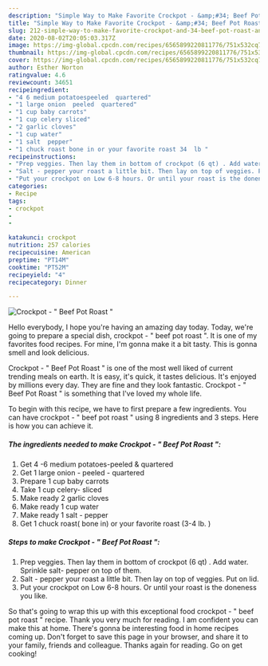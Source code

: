 ```yaml
---
description: "Simple Way to Make Favorite Crockpot - &amp;#34; Beef Pot Roast &amp;#34;"
title: "Simple Way to Make Favorite Crockpot - &amp;#34; Beef Pot Roast &amp;#34;"
slug: 212-simple-way-to-make-favorite-crockpot-and-34-beef-pot-roast-and-34
date: 2020-08-02T20:05:03.317Z
image: https://img-global.cpcdn.com/recipes/6565899220811776/751x532cq70/crockpot-beef-pot-roast-recipe-main-photo.jpg
thumbnail: https://img-global.cpcdn.com/recipes/6565899220811776/751x532cq70/crockpot-beef-pot-roast-recipe-main-photo.jpg
cover: https://img-global.cpcdn.com/recipes/6565899220811776/751x532cq70/crockpot-beef-pot-roast-recipe-main-photo.jpg
author: Esther Norton
ratingvalue: 4.6
reviewcount: 34651
recipeingredient:
- "4 6 medium potatoespeeled  quartered"
- "1 large onion  peeled  quartered"
- "1 cup baby carrots"
- "1 cup celery sliced"
- "2 garlic cloves"
- "1 cup water"
- "1 salt  pepper"
- "1 chuck roast bone in or your favorite roast 34  lb "
recipeinstructions:
- "Prep veggies. Then lay them in bottom of crockpot (6 qt) . Add water. Sprinkle salt- pepper on top of them."
- "Salt - pepper your roast a little bit. Then lay on top of veggies. Put on lid."
- "Put your crockpot on Low 6-8 hours. Or until your roast is the doneness you like."
categories:
- Recipe
tags:
- crockpot
- 
- 

katakunci: crockpot   
nutrition: 257 calories
recipecuisine: American
preptime: "PT14M"
cooktime: "PT52M"
recipeyield: "4"
recipecategory: Dinner

---
```



![Crockpot - &#34; Beef Pot Roast &#34;](https://img-global.cpcdn.com/recipes/6565899220811776/751x532cq70/crockpot-beef-pot-roast-recipe-main-photo.jpg)

Hello everybody, I hope you're having an amazing day today. Today, we're going to prepare a special dish, crockpot - &#34; beef pot roast &#34;. It is one of my favorites food recipes. For mine, I'm gonna make it a bit tasty. This is gonna smell and look delicious.

Crockpot - &#34; Beef Pot Roast &#34; is one of the most well liked of current trending meals on earth. It is easy, it's quick, it tastes delicious. It's enjoyed by millions every day. They are fine and they look fantastic. Crockpot - &#34; Beef Pot Roast &#34; is something that I've loved my whole life.




To begin with this recipe, we have to first prepare a few ingredients. You can have crockpot - &#34; beef pot roast &#34; using 8 ingredients and 3 steps. Here is how you can achieve it.

<!--inarticleads1-->

##### The ingredients needed to make Crockpot - &#34; Beef Pot Roast &#34;:

1. Get 4 -6 medium potatoes-peeled &amp; quartered
1. Get 1 large onion - peeled - quartered
1. Prepare 1 cup baby carrots
1. Take 1 cup celery- sliced
1. Make ready 2 garlic cloves
1. Make ready 1 cup water
1. Make ready 1 salt - pepper
1. Get 1 chuck roast( bone in) or your favorite roast (3-4  lb. )




<!--inarticleads2-->

##### Steps to make Crockpot - &#34; Beef Pot Roast &#34;:

1. Prep veggies. Then lay them in bottom of crockpot (6 qt) . Add water. Sprinkle salt- pepper on top of them.
1. Salt - pepper your roast a little bit. Then lay on top of veggies. Put on lid.
1. Put your crockpot on Low 6-8 hours. Or until your roast is the doneness you like.




So that's going to wrap this up with this exceptional food crockpot - &#34; beef pot roast &#34; recipe. Thank you very much for reading. I am confident you can make this at home. There's gonna be interesting food in home recipes coming up. Don't forget to save this page in your browser, and share it to your family, friends and colleague. Thanks again for reading. Go on get cooking!
